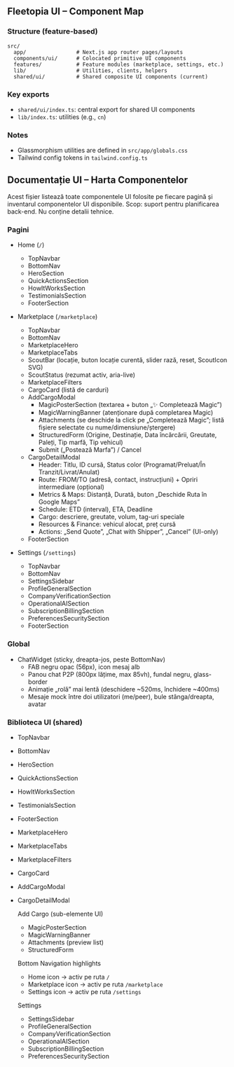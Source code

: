 ## Fleetopia UI – Component Map

### Structure (feature-based)

```
src/
  app/                # Next.js app router pages/layouts
  components/ui/      # Colocated primitive UI components
  features/           # Feature modules (marketplace, settings, etc.)
  lib/                # Utilities, clients, helpers
  shared/ui/          # Shared composite UI components (current)
```

### Key exports
- `shared/ui/index.ts`: central export for shared UI components
- `lib/index.ts`: utilities (e.g., `cn`)

### Notes
- Glassmorphism utilities are defined in `src/app/globals.css`
- Tailwind config tokens in `tailwind.config.ts`

## Documentație UI – Harta Componentelor

Acest fișier listează toate componentele UI folosite pe fiecare pagină și inventarul componentelor UI disponibile. Scop: suport pentru planificarea back-end. Nu conține detalii tehnice.

### Pagini

- Home (`/`)
  - TopNavbar
  - BottomNav
  - HeroSection
  - QuickActionsSection
  - HowItWorksSection
  - TestimonialsSection
  - FooterSection

- Marketplace (`/marketplace`)
  - TopNavbar
  - BottomNav
  - MarketplaceHero
  - MarketplaceTabs
  - ScoutBar (locație, buton locație curentă, slider rază, reset, ScoutIcon SVG)
  - ScoutStatus (rezumat activ, aria-live)
  - MarketplaceFilters
  - CargoCard (listă de carduri)
  - AddCargoModal
    - MagicPosterSection (textarea + buton „✨ Completează Magic”)
    - MagicWarningBanner (atenționare după completarea Magic)
    - Attachments (se deschide la click pe „Completează Magic”; listă fișiere selectate cu nume/dimensiune/ștergere)
    - StructuredForm (Origine, Destinație, Data încărcării, Greutate, Paleți, Tip marfă, Tip vehicul)
    - Submit („Postează Marfa”) / Cancel
  - CargoDetailModal
    - Header: Titlu, ID cursă, Status color (Programat/Preluat/În Tranzit/Livrat/Anulat)
    - Route: FROM/TO (adresă, contact, instrucțiuni) + Opriri intermediare (opțional)
    - Metrics & Maps: Distanță, Durată, buton „Deschide Ruta în Google Maps”
    - Schedule: ETD (interval), ETA, Deadline
    - Cargo: descriere, greutate, volum, tag-uri speciale
    - Resources & Finance: vehicul alocat, preț cursă
    - Actions: „Send Quote”, „Chat with Shipper”, „Cancel” (UI-only)
  - FooterSection

- Settings (`/settings`)
  - TopNavbar
  - BottomNav
  - SettingsSidebar
  - ProfileGeneralSection
  - CompanyVerificationSection
  - OperationalAISection
  - SubscriptionBillingSection
  - PreferencesSecuritySection
  - FooterSection

### Global

- ChatWidget (sticky, dreapta-jos, peste BottomNav)
  - FAB negru opac (56px), icon mesaj alb
  - Panou chat P2P (800px lățime, max 85vh), fundal negru, glass-border
  - Animație „rolă” mai lentă (deschidere ~520ms, închidere ~400ms)
  - Mesaje mock între doi utilizatori (me/peer), bule stânga/dreapta, avatar

### Biblioteca UI (shared)

- TopNavbar
- BottomNav
- HeroSection
- QuickActionsSection
- HowItWorksSection
- TestimonialsSection
- FooterSection
- MarketplaceHero
- MarketplaceTabs
- MarketplaceFilters
- CargoCard
- AddCargoModal
- CargoDetailModal
  
  Add Cargo (sub-elemente UI)
  - MagicPosterSection
  - MagicWarningBanner
  - Attachments (preview list)
  - StructuredForm
  
  Bottom Navigation highlights
  - Home icon → activ pe ruta `/`
  - Marketplace icon → activ pe ruta `/marketplace`
  - Settings icon → activ pe ruta `/settings`
  
  Settings
  - SettingsSidebar
  - ProfileGeneralSection
  - CompanyVerificationSection
  - OperationalAISection
  - SubscriptionBillingSection
  - PreferencesSecuritySection


